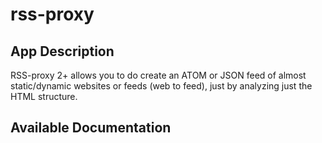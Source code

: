 # rss-proxy

## App Description

RSS-proxy 2+ allows you to do create an ATOM or JSON feed of almost static/dynamic websites or feeds (web to feed), just by analyzing just the HTML structure.

## Available Documentation

